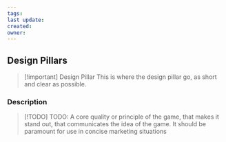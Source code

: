 ```yaml
---
tags: 
last update: 
created: 
owner:
---
```


## Design Pillars

>[!important] Design Pillar
>This is where the design pillar go, as short and clear as possible.
### Description
>[!TODO] TODO: A core quality or principle of the game, that makes it stand out, that communicates the idea of the game.  It should be paramount for use in concise marketing situations
